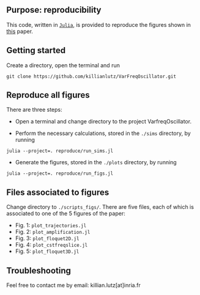 ## Purpose: reproducibility
This code, written in [`Julia`](https://julialang.org/), is provided to reproduce the figures shown in [this]() paper.

## Getting started 
Create a directory, open the terminal and run
```
git clone https://github.com/killianlutz/VarFreqOscillator.git
```

## Reproduce all figures
There are three steps:

- Open a terminal and change directory to the project VarfreqOscillator.

- Perform the necessary calculations, stored in the `./sims` directory, by running
```
julia --project=. reproduce/run_sims.jl
```

- Generate the figures, stored in the `./plots` directory, by running
```
julia --project=. reproduce/run_figs.jl
```

## Files associated to figures
Change directory to `./scripts_figs/`. There are five files, each of which is associated to one of the 5 figures of the paper:
- Fig. 1: `plot_trajectories.jl`
- Fig. 2: `plot_amplification.jl`
- Fig. 3: `plot_floquet2D.jl`
- Fig. 4: `plot_cstfreqslice.jl`
- Fig. 5: `plot_floquet3D.jl`

## Troubleshooting
Feel free to contact me by email: killian.lutz[at]inria.fr